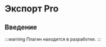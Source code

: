 # Экспорт Pro

<PluginInfo commercial="true" name="action-export-pro"></PluginInfo>

## Введение

:::warning
Плагин находится в разработке.
:::
